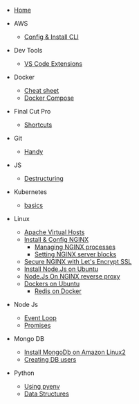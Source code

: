 * [Home](home.md)

- AWS
  - [Config & Install CLI](/aws/install_and_config_cli.md)

- Dev Tools
  - [VS Code Extensions](/devtools/vs_code_extensions.md)
- Docker
  - [Cheat sheet](/docker/home.md)
  - [Docker Compose](/docker/docker_compose.md)

- Final Cut Pro

  - [Shortcuts](/fcp/shortcuts.md)

- Git
  - [Handy](/git/basic.md)

- JS
  - [Destructuring](/js/destructuring.md)

- Kubernetes
  - [basics](/k8/basics.md)

- Linux
  - [Apache Virtual Hosts](/linux/apace_vhost.md)
  - [Install & Config NGINX](/linux/install_and_config_nginx.md)
    - [Managing NGINX processes](/linux/install_and_config_nginx?id=step-3-managing-the-nginx-process)
    - [Setting NGINX server blocks](/linux/install_and_config_nginx?id=step-4-setting-up-server-blocks-recommended)
  - [Secure NGINX with Let's Encrypt SSL](/linux/nginx_and_lets_encrypt.md)
  - [Install Node.Js on Ubuntu](/linux/install_nodejs_ubuntu.md)
  - [Node.Js On NGINX reverse proxy](/linux/node_app_nginx_reverse_proxy.md)
  - [Dockers on Ubuntu](/linux/docker_on_ubuntu.md)
    - [Redis on Docker](/linux/redis_on_docker.md)

- Node Js
  - [Event Loop](/nodejs/event_loop.md)
  - [Promises](/nodejs/promises.md)
  
- Mongo DB
  - [Install MongoDb on Amazon Linux2](/mongodb/install_mongodb_amazon_linux.md)
  - [Creating DB users](/mongodb/creating_db_users.md)  

- Python
  - [Using pyenv](/python/using_pyenv.md)
  - [Data Structures](/python/ds.md)
  


  